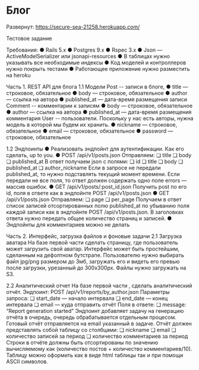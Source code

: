 # Блог

Развернут: https://secure-sea-21258.herokuapp.com/

Тестовое задание

Требования:
● Rails 5.x
● Postgres 9.x
● Rspec 3.x
● Json — ActiveModelSerializer или jsonapi-resources
● В таблицах нужно указывать все необходимые индексы
● Код моделей и контроллеров нужно покрыть тестами
● Работающее приложение нужно разместить на heroku

Часть 1. REST API для блога
1.1 Модели
Post -- записи в блоге,
● title — строковое, обязательное
● body — строковое, обязательное
● author — ссылка на автора
● published_at — дата-время размещения записи
Comment -- комментарии к записям
● body — строковое, обязательное
● author — ссылка на автора
● published_at — дата-время размещения комментария
User -- пользователи. Поскольку у нас есть авторы, нужна модель в которой мы будем их хранить.
● nickname — строковое, обязательное
● email — строковое, обязательное
● password — строковое, обязательное

1.2 Эндпоинты
● Реализовать эндпойнт для аутентификации. Как его сделать, up to you.
● POST /api/v1/posts.json
Отправляем:
❏ title
❏ body
❏ published_at
В ответ получаем json с полями:
❏ id
❏ title
❏ body
❏ published_at
❏ author_nickname
Если в запросе не передали published_at, то нужно подставлять текущий момент времени. Если передали не все поля, то ответ должен содержать одно поле errors — массив ошибок.
● GET /api/v1/posts/:post_id.json
Получить post по его id, поля в ответе как в эндпойнте POST /api/v1/posts.json
● GET /api/v1/posts.json
Отправляем:
❏ page
❏ per_page
Получаем в ответ список записей отсортированных полю published_at по убыванию поля каждой записи как в эндпойнте POST /api/v1/posts.json. В заголовках ответа нужно передать общее количество страниц и записей.
● Эндпойнты для комментариев можно не делать

Часть 2. Интерфейс, загрузка файлов и фоновые задачи
2.1 Загрузка аватара
На базе первой части сделать страницу, где пользователь может загрузить свой аватар. Интерфейс может быть простейшим, сделанным на дефолтном бутстрапе. Пользователю нужно выбирать файл jpg/png размером до 3мб, загружать его и видеть его превью после загрузки, урезанный до 300x300px. Файлы нужно загружать на S3.

2.2 Аналитический отчет
На базе первой части , сделать аналитический отчёт.
Эндпоинт: POST /api/v1/reports/by_author.json
Параметры запроса:
❏ start_date — начало интервала
❏ end_date — конец интервала
❏ email — куда отправить отчёт
Поля в ответе:
❏ message: “Report generation started”
Эндпоинт добавляет задачу на генерацию отчёта в очередь, очередь обрабатывается отдельным процесом. Готовый отчёт отправляется на email указанный в задаче.
Отчёт должен представлять собой таблицу со столбцами:
❏ nickname
❏ email
❏ количество записей за период
❏ количество комментариев за период
Строки в отчёте должны быть отсортированы по значению вычисляемому как (количество постов + количество комментариев/10). Таблицу можно оформить как в виде html таблицы так и при помощи ASCII символов.
